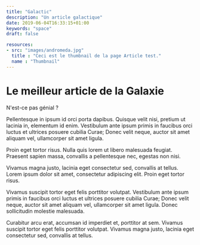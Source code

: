 ```yaml
---
title: "Galactic"
description: "Un article galactique"
date: 2019-06-04T16:33:15+01:00
keywords: "space"
draft: false

resources:
- src: "images/andromeda.jpg"
  title : "Ceci est le thumbnail de la page Article test."
  name : "Thumbnail"
---
```


# Le meilleur article de la Galaxie

N'est-ce pas génial ?

Pellentesque in ipsum id orci porta dapibus. Quisque velit nisi, pretium ut lacinia in, elementum id enim. Vestibulum ante ipsum primis in faucibus orci luctus et ultrices posuere cubilia Curae; Donec velit neque, auctor sit amet aliquam vel, ullamcorper sit amet ligula.

Proin eget tortor risus. Nulla quis lorem ut libero malesuada feugiat. Praesent sapien massa, convallis a pellentesque nec, egestas non nisi.

Vivamus magna justo, lacinia eget consectetur sed, convallis at tellus. Lorem ipsum dolor sit amet, consectetur adipiscing elit. Proin eget tortor risus.

Vivamus suscipit tortor eget felis porttitor volutpat. Vestibulum ante ipsum primis in faucibus orci luctus et ultrices posuere cubilia Curae; Donec velit neque, auctor sit amet aliquam vel, ullamcorper sit amet ligula. Donec sollicitudin molestie malesuada.

Curabitur arcu erat, accumsan id imperdiet et, porttitor at sem. Vivamus suscipit tortor eget felis porttitor volutpat. Vivamus magna justo, lacinia eget consectetur sed, convallis at tellus.